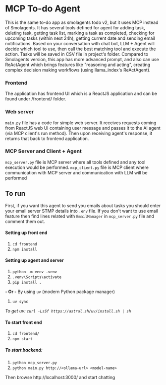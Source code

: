 # MCP To-do Agent

This is the same to-do app as smolagents todo v2, but it uses MCP instead of Smolagents. 
It has several tools defined for agent for adding task, deleting task, getting task list, marking a task as completed, checking for upcoming tasks (within next 24h), getting current date and sending email notifications.
Based on your conversation with chat bot, LLM + Agent will decide which tool to use, then call the best matching tool and execute the action. Tasks will be saved in CSV file in project's folder. 
Compared to Smolagents version, this app has more advanced prompt, and also can use ReActAgent which brings features like "reasoning and acting", creating complex decision making workflows (using llama_index's ReActAgent).

### Frontend
The application has frontend UI which is a ReactJS application and can be found under /frontend/ folder.

### Web server
`main.py` file has a code for simple web server. It receives requests coming from ReactJS web UI containing user message and passes it to the AI agent (via MCP client's run method). Then upon receiving agent's response, it returns that back to frontend application.

### MCP Server and Client + Agent
`mcp_server.py` file is MCP server where all tools defined and any tool execution would be performed.
`mcp_client.py` file is MCP client where communication with MCP server and communication with LLM will be performed

## To run
First, if you want this agent to send you emails about tasks you should enter your email server STMP details into `.env` file. If you don't want to use email feature then find lines related with `EmailManager` in `mcp_server.py` file and comment them out.

#### Setting up front end
1. `cd frontend`
2. `npm install`

#### Setting up agent and server 

1. `python -m venv .venv`
2. `.venv\Scripts\activate`
3. `pip install .`

**- Or -**
By using `uv` (modern Python package manager) 
1. `uv sync`

*To get uv: `curl -LsSf https://astral.sh/uv/install.sh | sh`*

#### To start front end
1. `cd frontend/`
2. `npm start`

##### To start backend:
1. `python mcp_server.py`
2. `python main.py http://<ollama-url> <model-name>`

Then browse http://localhost:3000/ and start chatting

